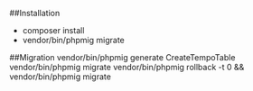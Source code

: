 ##Installation
* composer install
* vendor/bin/phpmig migrate

##Migration
vendor/bin/phpmig generate CreateTempoTable
vendor/bin/phpmig migrate
vendor/bin/phpmig rollback -t 0 && vendor/bin/phpmig migrate
